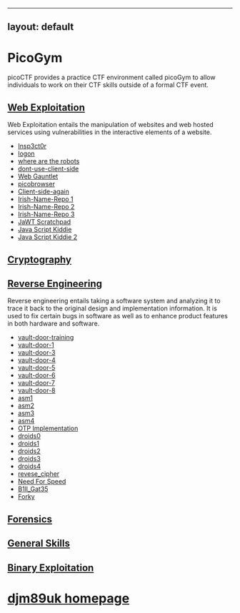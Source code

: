 
---
layout: default
---
# PicoGym

picoCTF provides a practice CTF environment called picoGym to allow individuals to work on their CTF skills outside of a formal CTF event.

## [Web Exploitation](./picogym_we.md)

Web Exploitation entails the manipulation of websites and web hosted services using vulnerabilities in the interactive elements of a website.

- [Insp3ct0r](./picogym_we.md#insp3ct0r)
- [logon](./picogym_we.md#logon)
- [where are the robots](./picogym_we.md#where-are-the-robots)
- [dont-use-client-side](./picogym_we.md#dont-use-client-side)
- [Web Gauntlet](./picogym_we.md#web-gauntlet)
- [picobrowser](./picogym_we.md#picobrowser)
- [Client-side-again](./picogym_we.md#client-side-again)
- [Irish-Name-Repo 1](./picogym_we.md#irish-name-repo-1)
- [Irish-Name-Repo 2](./picogym_we.md#irish-name-repo-2)
- [Irish-Name-Repo 3](./picogym_we.md#irish-name-repo-3)
- [JaWT Scratchpad](./picogym_we.md#jawt-scratchpad)
- [Java Script Kiddie](./picogym_we.md#java-script-kiddie)
- [Java Script Kiddie 2](./picogym_we.md#java-script-kiddie-2)

## [Cryptography](./picogym_c.md)

## [Reverse Engineering](./picogym_re.md)

Reverse engineering entails taking a software system and analyzing it to trace it back to the original design and implementation information. It is used to fix certain bugs in software as well as to enhance product features in both hardware and software.

- [vault-door-training](./picogym_re.md#vault-door-training)
- [vault-door-1](./picogym_re.md#vault-door-1)
- [vault-door-3](./picogym_re.md#vault-door-3)
- [vault-door-4](./picogym_re.md#vault-door-4)
- [vault-door-5](./picogym_re.md#vault-door-5)
- [vault-door-6](./picogym_re.md#vault-door-6)
- [vault-door-7](./picogym_re.md#vault-door-7)
- [vault-door-8](./picogym_re.md#vault-door-8)
- [asm1](./picogym_re.md#asm1)
- [asm2](./picogym_re.md#asm2)
- [asm3](./picogym_re.md#asm3)
- [asm4](./picogym_re.md#asm4)
- [OTP Implementation](./picogym_re.md#otp-implementation)
- [droids0](./picogym_re.md#droids0)
- [droids1](./picogym_re.md#droids1)
- [droids2](./picogym_re.md#droids2)
- [droids3](./picogym_re.md#droids3)
- [droids4](./picogym_re.md#droids4)
- [revese_cipher](./picogym_re.md#reverse_cipher)
- [Need For Speed](./picogym_re.md#need-for-speed)
- [B1ll_Gat35](./picogym_re.md#b1ll_gat35)
- [Forky](./picogym_re.md#forky)

## [Forensics](./picogym_f.md)

## [General Skills](./picogym_gs.md)

## [Binary Exploitation](./picogym_be.md)

# [djm89uk homepage](./index.md)
